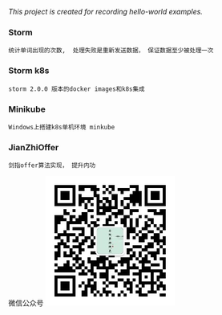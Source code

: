 *This project is created for recording hello-world examples.*

### Storm
    统计单词出现的次数,  处理失败是重新发送数据， 保证数据至少被处理一次

### Storm k8s
    storm 2.0.0 版本的docker images和k8s集成
    
### Minikube
    Windows上搭建k8s单机环境 minkube

### JianZhiOffer
    剑指offer算法实现， 提升内功
    
微信公众号
![image](/minikube/img/weixin.jpg)